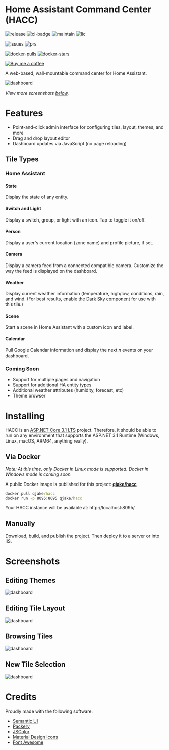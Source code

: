 # Home Assistant Command Center (HACC)

![release](https://img.shields.io/github/v/release/qjake/HADotNet.CommandCenter?color=%2300CC00&logo=github&sort=semver) ![ci-badge](https://github.com/qJake/HADotNet.CommandCenter/workflows/CI%20Build/badge.svg) ![maintain](https://img.shields.io/maintenance/yes/2020) ![lic](https://img.shields.io/github/license/qJake/HADotNet.CommandCenter?color=lightgray)

![issues](https://img.shields.io/github/issues-raw/qJake/HADotNet.CommandCenter?logo=github) ![prs](https://img.shields.io/github/issues-pr-raw/qjake/HADotNet.CommandCenter?logo=github)

[![docker-pulls](https://img.shields.io/docker/pulls/qjake/hacc?logo=docker)](https://hub.docker.com/r/qjake/hacc) [![docker-stars](https://img.shields.io/docker/stars/qjake/hacc?logo=docker)](https://hub.docker.com/r/qjake/hacc)

[![Buy me a coffee](https://bmc-cdn.nyc3.digitaloceanspaces.com/BMC-button-images/custom_images/orange_img.png?1)](https://www.buymeacoffee.com/qJake)

A web-based, wall-mountable command center for Home Assistant.

![dashboard](https://raw.githubusercontent.com/qJake/HADotNet.CommandCenter/master/Assets/screenshot-dashboard.png)

*View more screenshots [below](#screenshots).*

# Features

* Point-and-click admin interface for configuring tiles, layout, themes, and more
* Drag and drop layout editor
* Dashboard updates via JavaScript (no page reloading)

## Tile Types

### Home Assistant

#### State

Display the state of any entity.

#### Switch and Light

Display a switch, group, or light with an icon. Tap to toggle it on/off.

#### Person

Display a user's current location (zone name) and profile picture, if set.

#### Camera

Display a camera feed from a connected compatible camera. Customize the way the feed is displayed on the dashboard.

#### Weather

Display current weather information (temperature, high/low, conditions, rain, and wind. (For best results, enable the [Dark Sky component](https://www.home-assistant.io/components/weather.darksky/) for use with this tile.)

#### Scene

Start a scene in Home Assistant with a custom icon and label.

#### Calendar

Pull Google Calendar information and display the next *n* events on your dashboard.

### Coming Soon

* Support for multiple pages and navigation
* Support for additional HA entity types
* Additional weather attributes (humidity, forecast, etc)
* Theme browser

# Installing

HACC is an [ASP.NET Core 3.1 LTS](https://devblogs.microsoft.com/dotnet/announcing-net-core-3-1/) project. Therefore, it should be able to run on any environment that supports the ASP.NET 3.1 Runtime (Windows, Linux, macOS, ARM64, anything really).

## Via Docker

*Note: At this time, only Docker in Linux mode is supported. Docker in Windows mode is coming soon.*

A public Docker image is published for this project: [**qjake/hacc**](https://hub.docker.com/r/qjake/hacc)

```cmd
docker pull qjake/hacc
docker run -p 8095:8095 qjake/hacc
```

Your HACC instance will be available at: http://localhost:8095/

## Manually

Download, build, and publish the project. Then deploy it to a server or into IIS.

# Screenshots

## Editing Themes

![dashboard](https://raw.githubusercontent.com/qJake/HADotNet.CommandCenter/master/Assets/screenshot-theme-editor.png)

## Editing Tile Layout

![dashboard](https://raw.githubusercontent.com/qJake/HADotNet.CommandCenter/master/Assets/screenshot-layout.png)

## Browsing Tiles

![dashboard](https://raw.githubusercontent.com/qJake/HADotNet.CommandCenter/master/Assets/screenshot-tiles.png)

## New Tile Selection

![dashboard](https://raw.githubusercontent.com/qJake/HADotNet.CommandCenter/master/Assets/screenshot-new-tile.png)

# Credits

Proudly made with the following software:

* [Semantic UI](https://semantic-ui.com/)
* [Packery](https://packery.metafizzy.co/)
* [JSColor](http://jscolor.com/)
* [Material Design Icons](https://materialdesignicons.com/)
* [Font Awesome](https://fontawesome.com/)
